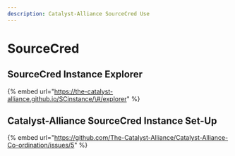 ```yaml
---
description: Catalyst-Alliance SourceCred Use
---
```


# SourceCred

## SourceCred Instance Explorer

{% embed url="https://the-catalyst-alliance.github.io/SCinstance/\#/explorer" %}



## Catalyst-Alliance SourceCred Instance Set-Up

{% embed url="https://github.com/The-Catalyst-Alliance/Catalyst-Alliance-Co-ordination/issues/5" %}



